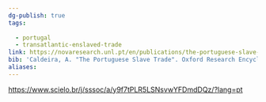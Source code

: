 ```yaml
---
dg-publish: true
tags:
  
  - portugal
  - transatlantic-enslaved-trade
link: https://novaresearch.unl.pt/en/publications/the-portuguese-slave-trade
bib: 'Caldeira, A. "The Portuguese Slave Trade". Oxford Research Encyclopedia of African History. Edited by Thomas Spear. Oxford: Oxford University Press, 2024. https://doi.org/10.1093/acrefore/9780190277734.013.903'
aliases:
---
```

https://www.scielo.br/j/sssoc/a/y9f7tPLR5LSNsvwYFDmdDQz/?lang=pt